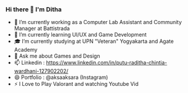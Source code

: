 ### Hi there 👋 I'm Ditha

- 🔭 I’m currently working as a Computer Lab Assistant and Community Manager at Battistrada
- 🌱 I’m currently learning UI/UX and Game Development
- 🎓 I’m currently studying at UPN "Veteran" Yogyakarta and Agate Academy
- 💬 Ask me about Games and Design
- 📫 Linkedin : https://www.linkedin.com/in/putu-raditha-chintia-wardhani-127902202/
- 😄 Portfolio : @aksaaksara (Instagram)
- ⚡ I Love to Play Valorant and watching Youtube Vid

